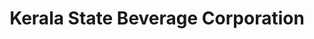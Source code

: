---
title: "Kerala State Beverage Corporation"
url: /aluva/kerala-state-beverage-corporation/
shop: Spirituosen
---